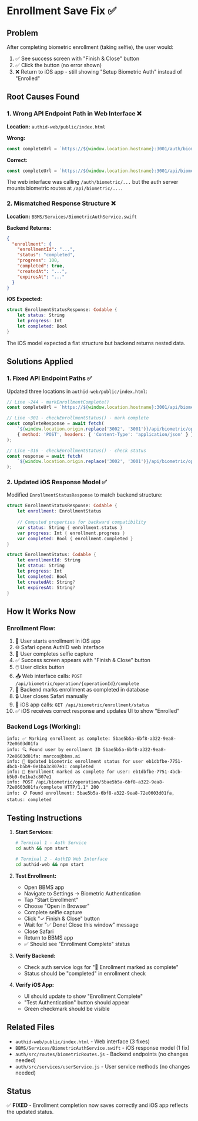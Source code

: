 # Enrollment Save Fix ✅

## Problem
After completing biometric enrollment (taking selfie), the user would:
1. ✅ See success screen with "Finish & Close" button
2. ✅ Click the button (no error shown)
3. ❌ Return to iOS app - still showing "Setup Biometric Auth" instead of "Enrolled"

## Root Causes Found

### 1. Wrong API Endpoint Path in Web Interface ❌
**Location:** `authid-web/public/index.html`

**Wrong:**
```javascript
const completeUrl = `https://${window.location.hostname}:3001/auth/biometric/operation/${operationId}/complete`;
```

**Correct:**
```javascript
const completeUrl = `https://${window.location.hostname}:3001/api/biometric/operation/${operationId}/complete`;
```

The web interface was calling `/auth/biometric/...` but the auth server mounts biometric routes at `/api/biometric/...`.

### 2. Mismatched Response Structure ❌
**Location:** `BBMS/Services/BiometricAuthService.swift`

**Backend Returns:**
```json
{
  "enrollment": {
    "enrollmentId": "...",
    "status": "completed",
    "progress": 100,
    "completed": true,
    "createdAt": "...",
    "expiresAt": "..."
  }
}
```

**iOS Expected:**
```swift
struct EnrollmentStatusResponse: Codable {
    let status: String
    let progress: Int
    let completed: Bool
}
```

The iOS model expected a flat structure but backend returns nested data.

## Solutions Applied

### 1. Fixed API Endpoint Paths ✅
Updated three locations in `authid-web/public/index.html`:

```javascript
// Line ~244 - markEnrollmentComplete()
const completeUrl = `https://${window.location.hostname}:3001/api/biometric/operation/${operationId}/complete`;

// Line ~301 - checkEnrollmentStatus() - mark complete
const completeResponse = await fetch(
    `${window.location.origin.replace('3002', '3001')}/api/biometric/operation/${operationId}/complete`,
    { method: 'POST', headers: { 'Content-Type': 'application/json' } }
);

// Line ~316 - checkEnrollmentStatus() - check status
const response = await fetch(
    `${window.location.origin.replace('3002', '3001')}/api/biometric/operation/${operationId}/status`
);
```

### 2. Updated iOS Response Model ✅
Modified `EnrollmentStatusResponse` to match backend structure:

```swift
struct EnrollmentStatusResponse: Codable {
    let enrollment: EnrollmentStatus
    
    // Computed properties for backward compatibility
    var status: String { enrollment.status }
    var progress: Int { enrollment.progress }
    var completed: Bool { enrollment.completed }
}

struct EnrollmentStatus: Codable {
    let enrollmentId: String
    let status: String
    let progress: Int
    let completed: Bool
    let createdAt: String?
    let expiresAt: String?
}
```

## How It Works Now

### Enrollment Flow:
1. 📱 User starts enrollment in iOS app
2. 🌐 Safari opens AuthID web interface
3. 📸 User completes selfie capture
4. ✅ Success screen appears with "Finish & Close" button
5. 🖱️ User clicks button
6. 📤 Web interface calls: `POST /api/biometric/operation/{operationId}/complete`
7. 💾 Backend marks enrollment as completed in database
8. 🔒 User closes Safari manually
9. 📱 iOS app calls: `GET /api/biometric/enrollment/status`
10. ✅ iOS receives correct response and updates UI to show "Enrolled"

### Backend Logs (Working):
```
info: ✅ Marking enrollment as complete: 5bae5b5a-6bf8-a322-9ea8-72e0603d01fa
info: 🔍 Found user by enrollment ID 5bae5b5a-6bf8-a322-9ea8-72e0603d01fa: marcos@bbms.ai
info: 🔐 Updated biometric enrollment status for user eb1dbfbe-7751-4bcb-b5b9-0e1ba3c807e1: completed
info: 🎉 Enrollment marked as complete for user: eb1dbfbe-7751-4bcb-b5b9-0e1ba3c807e1
info: POST /api/biometric/operation/5bae5b5a-6bf8-a322-9ea8-72e0603d01fa/complete HTTP/1.1" 200
info: 📋 Found enrollment: 5bae5b5a-6bf8-a322-9ea8-72e0603d01fa, status: completed
```

## Testing Instructions

1. **Start Services:**
   ```bash
   # Terminal 1 - Auth Service
   cd auth && npm start
   
   # Terminal 2 - AuthID Web Interface
   cd authid-web && npm start
   ```

2. **Test Enrollment:**
   - Open BBMS app
   - Navigate to Settings → Biometric Authentication
   - Tap "Start Enrollment"
   - Choose "Open in Browser"
   - Complete selfie capture
   - Click "✓ Finish & Close" button
   - Wait for "✅ Done! Close this window" message
   - Close Safari
   - Return to BBMS app
   - ✅ Should see "Enrollment Complete" status

3. **Verify Backend:**
   - Check auth service logs for "🎉 Enrollment marked as complete"
   - Status should be "completed" in enrollment check

4. **Verify iOS App:**
   - UI should update to show "Enrollment Complete"
   - "Test Authentication" button should appear
   - Green checkmark should be visible

## Related Files
- `authid-web/public/index.html` - Web interface (3 fixes)
- `BBMS/Services/BiometricAuthService.swift` - iOS response model (1 fix)
- `auth/src/routes/biometricRoutes.js` - Backend endpoints (no changes needed)
- `auth/src/services/userService.js` - User service methods (no changes needed)

## Status
✅ **FIXED** - Enrollment completion now saves correctly and iOS app reflects the updated status.
